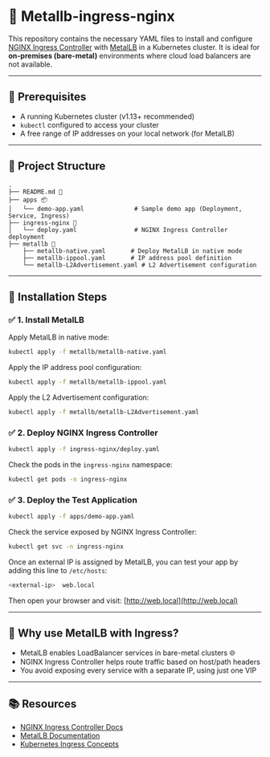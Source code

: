 # 🚀 Metallb-ingress-nginx

This repository contains the necessary YAML files to install and configure [NGINX Ingress Controller](https://kubernetes.github.io/ingress-nginx/) with [MetalLB](https://metallb.universe.tf/) in a Kubernetes cluster. It is ideal for **on-premises (bare-metal)** environments where cloud load balancers are not available.

---

## 🧰 Prerequisites

- A running Kubernetes cluster (v1.13+ recommended)
- `kubectl` configured to access your cluster
- A free range of IP addresses on your local network (for MetalLB)

---

## 📁 Project Structure

```text
.
├── README.md 📘
├── apps 📦
│   └── demo-app.yaml              # Sample demo app (Deployment, Service, Ingress)
├── ingress-nginx 🚦
│   └── deploy.yaml                # NGINX Ingress Controller deployment
├── metallb 🧭
    ├── metallb-native.yaml       # Deploy MetalLB in native mode
    ├── metallb-ippool.yaml       # IP address pool definition
    └── metallb-L2Advertisement.yaml # L2 Advertisement configuration
```

---

## 🔧 Installation Steps

### ✅ 1. Install MetalLB

Apply MetalLB in native mode:

```bash
kubectl apply -f metallb/metallb-native.yaml
```

Apply the IP address pool configuration:

```bash
kubectl apply -f metallb/metallb-ippool.yaml
```

Apply the L2 Advertisement configuration:

```bash
kubectl apply -f metallb/metallb-L2Advertisement.yaml
```

### ✅ 2. Deploy NGINX Ingress Controller

```bash
kubectl apply -f ingress-nginx/deploy.yaml
```

Check the pods in the `ingress-nginx` namespace:

```bash
kubectl get pods -n ingress-nginx
```

### ✅ 3. Deploy the Test Application

```bash
kubectl apply -f apps/demo-app.yaml
```

Check the service exposed by NGINX Ingress Controller:

```bash
kubectl get svc -n ingress-nginx
```

Once an external IP is assigned by MetalLB, you can test your app by adding this line to `/etc/hosts`:

```bash
<external-ip>  web.local
```

Then open your browser and visit: [http://web.local](http://web.local)

---

## 🧠 Why use MetalLB with Ingress?

- MetalLB enables LoadBalancer services in bare-metal clusters 🌐
- NGINX Ingress Controller helps route traffic based on host/path headers
- You avoid exposing every service with a separate IP, using just one VIP

---

## 📚 Resources

- [NGINX Ingress Controller Docs](https://kubernetes.github.io/ingress-nginx/)
- [MetalLB Documentation](https://metallb.universe.tf/)
- [Kubernetes Ingress Concepts](https://kubernetes.io/docs/concepts/services-networking/ingress/)
